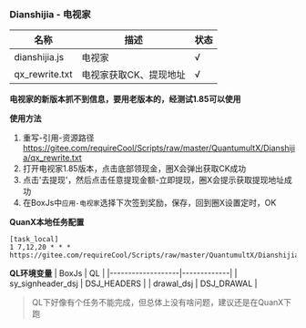 ### Dianshijia - 电视家
| 名称            | 描述  | 状态 |
|---------------|-----|----|
| dianshijia.js | 电视家 | √  |
| qx_rewrite.txt | 电视家获取CK、提现地址 | √ |

**电视家的新版本抓不到信息，要用老版本的，经测试1.85可以使用**

**使用方法**
1. 重写-引用-资源路径 https://gitee.com/requireCool/Scripts/raw/master/QuantumultX/Dianshijia/qx_rewrite.txt
2. 打开电视家1.85版本，点击底部领现金，圈X会弹出获取CK成功
3. 点击'去提现'，然后点击任意提现金额-立即提现，圈X会提示获取提现地址成功
4. 在BoxJs中`应用-电视家`选择下次签到奖励，保存，回到圈X设置定时，OK

**QuanX本地任务配置**
```
[task_local]
1 7,12,20 * * * https://gitee.com/requireCool/Scripts/raw/master/QuantumultX/Dianshijia/dianshijia.js
```

**QL环境变量**
| BoxJs             | QL          |
|-------------------|-------------|
| sy_signheader_dsj | DSJ_HEADERS |
| drawal_dsj        | DSJ_DRAWAL  |
>QL下好像有个任务不能完成，但总体上没有啥问题，建议还是在QuanX下跑
